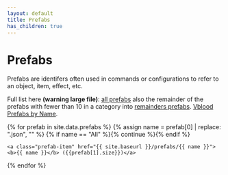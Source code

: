 ```yaml
---
layout: default
title: Prefabs
has_children: true
---
```


# Prefabs

Prefabs are identifers often used in commands or configurations to refer to an object, item, effect, etc.


Full list here **(warning large file)**: [all prefabs](./All) also the remainder of the prefabs with fewer than 10 in a category into [remainders prefabs](./Remainders). [Vblood Prefabs by Name](./VBloodNames).

<div class="prefab-list">
  {% for prefab in site.data.prefabs %}
    {% assign name = prefab[0] | replace: ".json", "" %}
    {% if name == "All" %}{% continue %}{% endif %}
    
    <a class="prefab-item" href="{{ site.baseurl }}/prefabs/{{ name }}"><b>{{ name }}</b> ({{prefab[1].size}})</a>

  {% endfor %}
</div>

